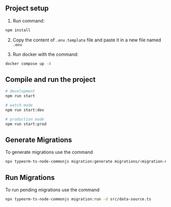 ## Project setup

1. Run command:

```bash
npm install
```

2. Copy the content of `.env.template` file and paste it in a new file named `.env`

3. Run docker with the command:

```bash
docker compose up -d
```

## Compile and run the project

```bash
# development
npm run start

# watch mode
npm run start:dev

# production mode
npm run start:prod
```

## Generate Migrations

To generate migrations use the command

```bash
npx typeorm-ts-node-commonjs migration:generate migrations/<migration-name> -d src/data-source.ts -p
```

## Run Migrations

To run pending migrations use the command 

```bash
npx typeorm-ts-node-commonjs migration:run -d src/data-source.ts
```